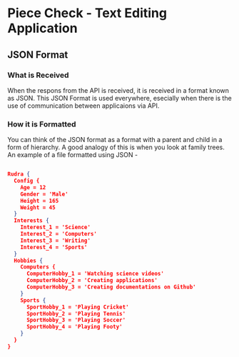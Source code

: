 # Piece Check - Text Editing Application
## JSON Format
### What is Received

When the respons from the API is received, it is received in a format known as JSON. This JSON Format is used everywhere, esecially when there is the use of communication between applicaions via API.

### How it is Formatted

You can think of the JSON format as a format with a parent and child in a form of hierarchy. A good analogy of this is when you look at family trees. An example of a file formatted using JSON - 

```JSON

Rudra {
  Config {
    Age = 12
    Gender = 'Male'
    Height = 165
    Weight = 45
  }
  Interests {
    Interest_1 = 'Science'
    Interest_2 = 'Computers'
    Interest_3 = 'Writing'
    Interest_4 = 'Sports'
  } 
  Hobbies {
    Computers {
      ComputerHobby_1 = 'Watching science videos'
      ComputerHobby_2 = 'Creating applications'
      ComputerHobby_3 = 'Creating documentations on Github'
    }
    Sports {
      SportHobby_1 = 'Playing Cricket'
      SportHobby_2 = 'Playing Tennis'
      SportHobby_3 = 'Playing Soccer'
      SportHobby_4 = 'Playing Footy'
    }
  }
}
```
